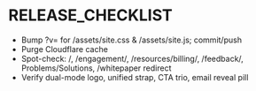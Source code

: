 # RELEASE_CHECKLIST
- Bump ?v= for /assets/site.css & /assets/site.js; commit/push
- Purge Cloudflare cache
- Spot-check: /, /engagement/, /resources/billing/, /feedback/, Problems/Solutions, /whitepaper redirect
- Verify dual-mode logo, unified strap, CTA trio, email reveal pill